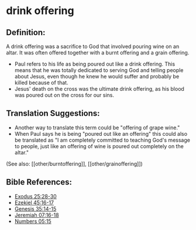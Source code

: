 # drink offering #

## Definition: ##

A drink offering was a sacrifice to God that involved pouring wine on an altar. It was often offered together with a burnt offering and a grain offering.

* Paul refers to his life as being poured out like a drink offering. This means that he was totally dedicated to serving God and telling people about Jesus, even though he knew he would suffer and probably be killed because of that.
* Jesus' death on the cross was the ultimate drink offering, as his blood was poured out on the cross for our sins.

## Translation Suggestions: ##

* Another way to translate this term could be "offering of grape wine."
* When Paul says he is being "poured out like an offering" this could also be translated as "I am completely committed to teaching God's message to people, just like an offering of wine is poured out completely on the altar."

(See also: [[other/burntoffering]], [[other/grainoffering]])

## Bible References: ##

* [Exodus 25:28-30](en/tn/exo/help/25/28)
* [Ezekiel 45:16-17](en/tn/ezk/help/45/16)
* [Genesis 35:14-15](en/tn/gen/help/35/14)
* [Jeremiah 07:16-18](en/tn/jer/help/07/16)
* [Numbers 05:15](en/tn/num/help/05/15)